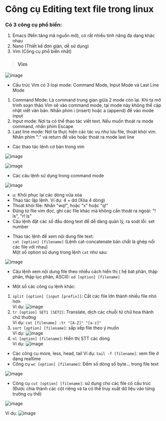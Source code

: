 # Công cụ Editing text file trong linux
### Có 3 công cụ phổ biến: 
1. Emacs (Nền tảng mã nguồn mở), có rất nhiều tính năng đa dạng khác nhau
2. Nano (Thiết kế đơn giản, dễ sử dụng)
3. Vim (Công cụ phổ biến nhất)  

> ### Vim
> 
![image](https://user-images.githubusercontent.com/92737759/145265292-a4076ea8-3b58-4947-9791-0982d81a71c6.png)
- Cấu trúc Vim có 3 loại mode: Command Mode, Input Mode và Last Line Mode
1. Command Mode: Là command trung gian giữa 2 mode còn lại. Khi ta mở trình soạn thảo Vim sẽ vào command mode, tại mode này không thể cập nhật viết văn bản. Nhấn phím i (insert) hoặc a (append) để vào mode input
2. Input mode: Nơi ta có thể thao tác viết text. Nếu muốn thoát ra mode command, nhấn phím Escape
3. Last line mode: Nơi ta thực hiện các tác vụ như lưu file, thoát khỏi vim. Nhấn phím ":" và return để vào hoặc thoát ra mode last line
- Các thao tác lệnh cơ bản trong vim  

![image](https://user-images.githubusercontent.com/92737759/145266627-6003f2f3-7007-45e7-aaf5-05eaa4abba5a.png)  

![image](https://user-images.githubusercontent.com/92737759/145266817-a607d024-0445-4c42-97fb-943cc0ba7317.png)
- Các câu lệnh sử dụng trong command mode  

![image](https://user-images.githubusercontent.com/92737759/145267136-42a83b8a-fcbf-4ae3-bdee-00441409fcb0.png)
  + u: Khôi phục lại các dòng vừa xóa
  + Thao tác lặp lệnh. Ví dụ: 4 + dd (Xóa 4 dòng)
  + Thoát khỏi file: Nhấn "wq!", hoặc "x" hoặc "q!"
  + Đứng từ flie vim đọc, ghi các file khác mà không cần thoát ra ngoài: "! ls", "r! ls"
  + Câu lệnh đặt các số đầu dòng text để dễ dàng quản lý, ra soát lỗi: set number

- Thao tác lệnh để xem nội dung file text:  
`cat [option] [filename]` (Lệnh cat-concatenate bản chất là ghép nối các file với nhau)  
Một số option sử dụng trong lệnh `cat` như sau:  

![image](https://user-images.githubusercontent.com/92737759/145425183-f17dafd6-18d4-45ca-99a2-9ec8815bc30e.png)

- Câu lệnh xem nội dung file theo nhiều cách hiển thị ( hệ bát phân, thập phân, thập lục phân, ASCII): `od [option] [filename]`

- Một số các công cụ lệnh khác:  
1. `split [option] [input [prefix]]`: Cắt các file lớn thành nhiều file nhỏ hơn  
  Ví dụ: ![image](https://user-images.githubusercontent.com/92737759/145430194-53621e3a-3478-4d0a-a468-44c8409d7418.png)
2. `tr [option] SET1 [SET2]`: Translate, dịch các chuỗi từ chữ hoa thành chữ thường  
  Ví dụ: `cat [filename] :tr "[A-Z]" "[a-z]"`
3. `sort [option] [filename]`: sắp xếp file theo ý muốn  
  Ví dụ: ![image](https://user-images.githubusercontent.com/92737759/145438578-3034b946-24c1-49c9-9627-2aa906009783.png)
4. `nl [option] [filename]`: Hiển thị STT các dòng  
  Ví dụ: ![image](https://user-images.githubusercontent.com/92737759/145439240-883c1d45-dce6-4b02-ac00-bbd68861df44.png)

- Các công cụ more, less, head, tail 
  Ví dụ: `tail -f [filename]`: xem file ở dạng realtime  
- Công cụ `wc [option] [filename]`: Đếm số dòng số byte... trong file text  

![image](https://user-images.githubusercontent.com/92737759/145442146-b27c9006-b081-4846-9cce-66841b251cc1.png)
- Công cụ `cut [option] [filename]`: sử dụng cho các file có cấu trúc (Được chia thành các cột riêng và ta có thể truy xuất dữ liệu vào từng trường cụ thể)  

![image](https://user-images.githubusercontent.com/92737759/145442722-1e9e4b03-a774-4abe-acb1-d0e147eda973.png)

  Ví dụ: ![image](https://user-images.githubusercontent.com/92737759/145443260-e108ee94-e2d7-4349-9826-bc0f1142d2a8.png)
